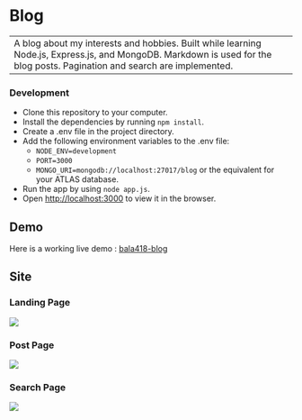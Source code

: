 # Blog
<table>
<tr>
<td>
  A blog about my interests and hobbies. Built while learning Node.js, Express.js, and MongoDB. Markdown is used for the blog posts. Pagination and search are implemented.
</td>
</tr>
</table>

### Development
- Clone this repository to your computer.
- Install the dependencies by running `npm install`.
- Create a .env file in the project directory.
- Add the following environment variables to the .env file:
  - `NODE_ENV=development`
  - `PORT=3000`
  - `MONGO_URI=mongodb://localhost:27017/blog` or the equivalent for your ATLAS database.
- Run the app by using `node app.js`.
- Open [http://localhost:3000](http://localhost:3000) to view it in the browser.

## Demo
Here is a working live demo :  [bala418-blog](https://bala418-blog.up.railway.app/)

## Site

### Landing Page

![](https://imgur.com/JfFSoGf.jpg)

### Post Page

![](https://imgur.com/FSL6EnR.jpg)

### Search Page

![](https://imgur.com/rqoTZgO.jpg)
